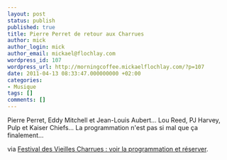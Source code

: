 ```yaml
---
layout: post
status: publish
published: true
title: Pierre Perret de retour aux Charrues
author: mick
author_login: mick
author_email: mickael@flochlay.com
wordpress_id: 107
wordpress_url: http://morningcoffee.mickaelflochlay.com/?p=107
date: 2011-04-13 08:33:47.000000000 +02:00
categories:
- Musique
tags: []
comments: []
---
```

Pierre Perret, Eddy Mitchell et Jean-Louis Aubert... Lou Reed, PJ Harvey, Pulp et Kaiser Chiefs... La programmation n'est pas si mal que ça finalement...

via <a href="http://www.infoconcert.com/news/les-premiers-noms-de-la-20eme-edition-des-vieilles-charrues-5047.html">Festival des Vieilles Charrues : voir la programmation et réserver</a>.
